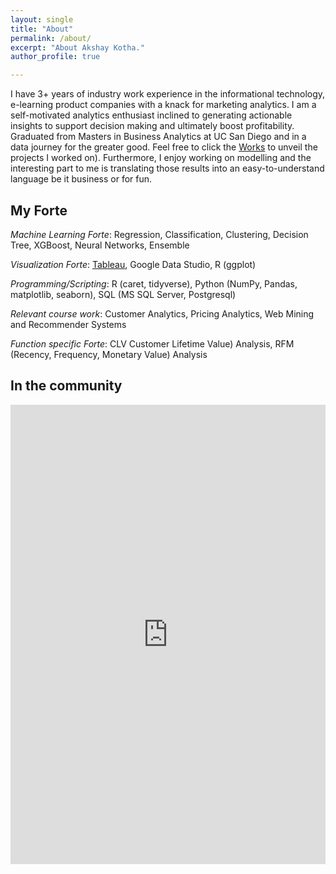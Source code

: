 ```yaml
---
layout: single
title: "About"
permalink: /about/
excerpt: "About Akshay Kotha."
author_profile: true

---
```


I have 3+ years of industry work experience in the informational technology, e-learning product companies with a knack for marketing analytics. I am a self-motivated analytics enthusiast inclined to generating actionable insights to support decision making and ultimately boost profitability. Graduated from Masters in Business Analytics at UC San Diego and in a data journey for the greater good.
Feel free to click the [Works](https://akshayreddykotha.github.io/works/) to unveil the projects I worked on). Furthermore, I enjoy working on modelling and the interesting part to me is translating those results into an easy-to-understand language be it business or for fun.

## My Forte
 
<!-- <img src="{{ site.url }}{{ site.baseurl }}/images/my-background4.JPG" alt=""> -->

*Machine Learning Forte*: Regression, Classification, Clustering, Decision Tree, XGBoost, Neural Networks, Ensemble

*Visualization Forte*: [Tableau](https://public.tableau.com/profile/akshaykotha#!/), Google Data Studio, R (ggplot)

*Programming/Scripting*: R (caret, tidyverse), Python (NumPy, Pandas, matplotlib, seaborn), SQL (MS SQL Server, Postgresql)

*Relevant course work*: Customer Analytics, Pricing Analytics, Web Mining and Recommender Systems

*Function specific Forte*: CLV Customer Lifetime Value) Analysis, RFM (Recency, Frequency, Monetary Value) Analysis

## In the community

<iframe src="https://www.linkedin.com/embed/feed/update/urn:li:share:6807780799031582720" height="735" width="504" frameborder="0" allowfullscreen="" title="Embedded post"></iframe>